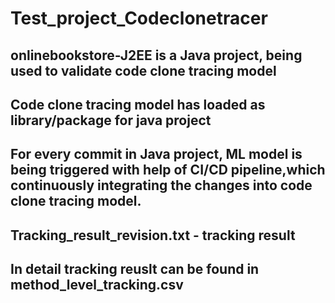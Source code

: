 # Test_project_Codeclonetracer

## onlinebookstore-J2EE is a Java project, being used to validate code clone tracing model

## Code clone tracing model has loaded as library/package for java project

##  For every commit in Java project, ML model is being triggered with help of CI/CD pipeline,which continuously integrating the changes into code clone tracing model.

##  Tracking_result_revision.txt - tracking result

##  In detail tracking reuslt can be found in method_level_tracking.csv
